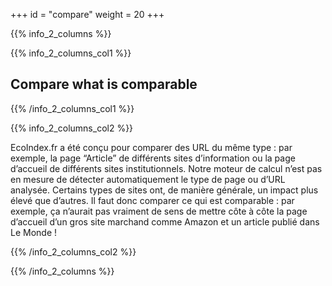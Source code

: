 +++
id = "compare"
weight = 20
+++

{{% info_2_columns %}}

{{% info_2_columns_col1 %}}

## Compare what is comparable

{{% /info_2_columns_col1 %}}

{{% info_2_columns_col2 %}}

EcoIndex.fr a été conçu pour comparer des URL du même type : par exemple, la page “Article” de différents sites
d’information ou la page d’accueil de différents sites institutionnels. Notre moteur de calcul n’est pas en mesure de
détecter automatiquement le type de page ou d’URL analysée. Certains types de sites ont, de manière générale, un impact
plus élevé que d’autres. Il faut donc comparer ce qui est comparable : par exemple, ça n’aurait pas vraiment de sens de
mettre côte à côte la page d’accueil d’un gros site marchand comme Amazon et un article publié dans Le Monde !

{{% /info_2_columns_col2 %}}

{{% /info_2_columns %}}

